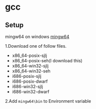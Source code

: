 # gcc

## Setup

mingw64 on windows
[mingw64](https://sourceforge.net/projects/mingw-w64/files/)

1.Download one of follow files.

* x86_64-posix-sjlj
* x86_64-posix-seh(I download this)
* x86_64-win32-sjlj
* x86_64-win32-seh
* i686-posix-sjlj
* i686-posix-dwarf
* i686-win32-sjlj
* i686-win32-dwarf

2.Add `mingw64\bin` to Environment variable